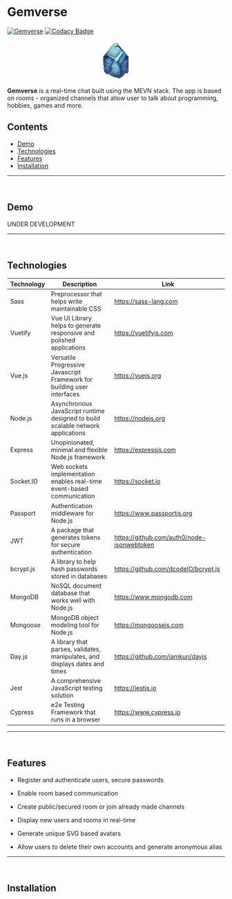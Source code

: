 # Gemverse

[![Gemverse](https://img.shields.io/endpoint?url=https://dashboard.cypress.io/badge/simple/g42uwf&style=flat&logo=cypress)](https://dashboard.cypress.io/projects/g42uwf/runs)
[![Codacy Badge](https://app.codacy.com/project/badge/Grade/b579256de9794b9dadf521dded359088)](https://www.codacy.com/gh/Karol-Witkowski/Gemverse/dashboard?utm_source=github.com&amp;utm_medium=referral&amp;utm_content=Karol-Witkowski/Gemverse&amp;utm_campaign=Badge_Grade)

<p align="center"><code><img alt="Gemverse logo" height="90" title="Gemverse logo" src="client\src\assets\img\logo.png"></code></p>

<b>Gemverse</b> is a real-time chat built using the MEVN stack. The app is based on rooms - organized channels that allow user to talk about programming, hobbies, games and more.

## Contents

- [Demo](#demo)
- [Technologies](#Technologies)
- [Features](#features)
- [Installation](#installation)
<hr>
<br>

## Demo

UNDER DEVELOPMENT
<hr>
<br>


## Technologies

| Technology | Description | Link |
|-|-|-|
| Sass | Preprocessor that helps write maintainable CSS | https://sass-lang.com |
| Vuetify | Vue UI Library helps to generate responsive and polished applications | https://vuetifyjs.com |
| Vue.js | Versatile Progressive Javascript Framework for building user interfaces | https://vuejs.org |
| Node.js | Asynchronous JavaScript runtime designed to build scalable network applications | https://nodejs.org |
| Express | Unopinionated, minimal and flexible Node.js framework | https://expressjs.com |
| Socket.IO | Web sockets implementation enables real-time event-based communication | https://socket.io |
| Passport | Authentication middleware for Node.js | https://www.passportjs.org |
| JWT | A package that generates tokens for secure authentication | https://github.com/auth0/node-jsonwebtoken |
| bcrypt.js | A library to help hash passwords stored in databases | https://github.com/dcodeIO/bcrypt.js |
| MongoDB | NoSQL document database that works well with Node.js | https://www.mongodb.com |
| Mongoose | MongoDB object modeling tool for Node.js | https://mongoosejs.com |
| Day.js | A library that parses, validates, manipulates, and displays dates and times | https://github.com/iamkun/dayjs |
| Jest | A comprehensive JavaScript testing solution | https://jestjs.io |
| Cypress | e2e Testing Framework that runs in a browser | https://www.cypress.io |
<hr>
<br>

## Features

- Register and authenticate users, secure passwords

- Enable room based communication

- Create public/secured room or join already made channels

- Display new users and rooms in real-time

- Generate unique SVG based avatars

- Allow users to delete their own accounts and generate anonymous alias
<hr>
<br>

## Installation